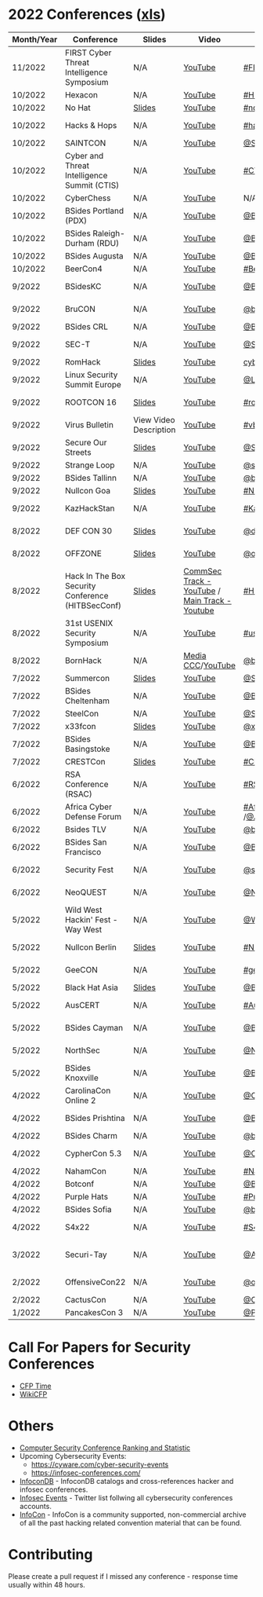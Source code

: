 # 2022 Conferences ([xls](https://docs.google.com/spreadsheets/d/1lp5JRfC1xKYtAAT2X0ghYoLUZFJh4fpdKfrEE2Fk_RE/edit?usp=sharing))

| Month/Year | Conference | Slides | Video | Twitter/Hashtag | Location | Language | Schedule
|---|---|---|---|---|---|---|---|
| 11/2022 |  FIRST Cyber Threat Intelligence Symposium | N/A | [YouTube](https://www.youtube.com/playlist?list=PLBAUUhONOrO_RJVUf_0-BCvY_REqyQ763) | [#FIRSTCTI22](https://twitter.com/hashtag/FIRSTCTI22)/[@FIRSTdotOrg](https://twitter.com/firstdotorg) | Berlin, Germany | English | [Schedule](https://www.first.org/events/symposium/berlin2022/program)
| 10/2022 | Hexacon | N/A | [YouTube](https://www.youtube.com/playlist?list=PLiEHUFG7koLsvukxg6wI1yaXRl_pmh3PZ) | [#HEXACON2022](https://twitter.com/hashtag/HEXACON2022)/[@hexacon_fr](https://twitter.com/hexacon_fr) | Paris, France | English | [Schedule](https://www.hexacon.fr//conference/agenda/)
| 10/2022 | No Hat | [Slides](https://www.nohat.it/program) | [YouTube](https://www.youtube.com/playlist?list=PLHAChCRZgm7OIJwo5nse29UvrZu5Ow8Eu) | [#nohatcon](https://twitter.com/nohatcon) | Bergamo, Italy | English | [Schedule](https://www.nohat.it/program)
| 10/2022 | Hacks & Hops | N/A | [YouTube](https://www.youtube.com/watch?v=dVavARkyj5k&list=PLETKkWHNA3qgAvqEqg8LSWx6In-lMWpMs) | [#hacksandhops2022](https://twitter.com/hashtag/hacksandhops2022) | Minneapolis, USA | English | [Schedule](https://hacksandhops.com/schedule/)
| 10/2022 | SAINTCON | N/A | [YouTube](https://www.youtube.com/playlist?list=PL6cQ3smzyfmpdlJiSrIkWlDrnkkZ3oZGo) | [@SAINTCON](https://twitter.com/SAINTCON) | Provo, USA | English | [Schedule](https://saintcon2022.sessionize.com/schedule)
| 10/2022 | Cyber and Threat Intelligence Summit (CTIS) | N/A | [YouTube](https://www.youtube.com/channel/UCI6B0zYvK-7FdM0Vgh3v3Tg/videos) | [#CTIS2022](https://twitter.com/hashtag/CTIS2022) | Kirchberg, Luxembourg | English | [Schedule](https://cti-summit.org/schedule/)
| 10/2022 | CyberChess | N/A | [YouTube](https://www.youtube.com/watch?v=Iaw97hW7Gj8&list=PLmbEh4-pWjw4R9AcMuKyVOFqv4xA2Hg54) | N/A | Riga, Latvia | English | [Schedule](https://cyberchess.lv/)
| 10/2022 | BSides Portland (PDX)| N/A | [YouTube](https://www.youtube.com/playlist?list=PLqdWoaf0o9zefFAO7wHFVp032cbX1IdfM) | [@BSidesPDX](https://twitter.com/BSidesPDX) | Portland, USA | English | [Schedule](https://bsidespdx.org/events/2022/schedule.html)
| 10/2022 | BSides Raleigh-Durham (RDU) | N/A | [YouTube](https://www.youtube.com/watch?v=WlXnyixRWFY) | [@BSidesRDU](https://twitter.com/BSidesRDU) | Durham, USA | English | [Schedule](https://bsidesrdu.org/#schedule)
| 10/2022 | BSides Augusta | N/A | [YouTube](https://www.youtube.com/watch?v=D64iM75zZDM&list=PLEJJRQNh3v_NGBB-GqVW_U56nt4XO0D74) | [@BSidesAugusta](https://twitter.com/BSidesAugusta) | Augusta, USA | English | [Schedule](https://bsidesaugusta2022.busyconf.com/schedule)
| 10/2022 | BeerCon4 | N/A | [YouTube](https://www.youtube.com/playlist?list=PLD6Eke-wt28kMb3nkpAiZrik2YMRRo19K) | [#BeerCon4](https://twitter.com/hashtag/BeerCon4)/[@TheBeerFarmers](https://twitter.com/TheBeerFarmers) | London, UK | English | [Schedule](https://thebeerfarmers.org/beercon4-bc4-game-of-pwns/)
| 9/2022 | BSidesKC | N/A | [YouTube](https://www.youtube.com/watch?v=ERU3qdMt5bM&list=PLWPSNJXUawzgPgXsGOUir875loRW4YzAp) | [@BsidesKC](https://twitter.com/bsideskc) | Kansas City, USA | English | [Schedule](https://bsideskc.org/schedule/)
| 9/2022 | BruCON | N/A | [YouTube](https://www.youtube.com/watch?v=nnlF3VO27dg&list=PLtb1FJdVWjUcY29T0VcjWp6StdhcSXyDL) | [@brucon](https://twitter.com/brucon)/[#BruCON0x0E](https://twitter.com/hashtag/BruCON0x0E) | Mechelen, Belgium | English | [Schedule](https://www.brucon.org/2022/schedule/)
| 9/2022 | BSides CRL | N/A | [YouTube](https://www.youtube.com/watch?v=y1MyeMaQbTU&list=PLWzoWPJ7WFR2a-ezTVpAZvAAMBIVEJnJ0) | [@BsidesCLT](https://twitter.com/BsidesCLT) | Charlotte, USA | English | [Schedule](https://www.bsidesclt.org/2022-schedule/)
| 9/2022 | SEC-T | N/A | [YouTube](https://www.youtube.com/watch?v=XpQiS7JwZ-I&list=PLv84MTo7Io21cJeKjMpzcMXWmUV1tCHRQ) | [@SEC_T_org](https://twitter.com/SEC_T_org) | Stockholm, Sweden | English | [Schedule](https://www.sec-t.org/archive/20220x0e/schedule/)
| 9/2022 | RomHack | [Slides](https://romhack.camp/romhack2022-conference-agenda/)| [YouTube](https://www.youtube.com/playlist?list=PL1UJVNzpT9Z7_484rLnddqXFfZyi4v7IF) | [cybersaiyanIT](https://twitter.com/cybersaiyanIT)/[#RomHack2022](https://twitter.com/hashtag/RomHack2022) | Rome, Italy | English | [Schedule](https://romhack.camp/romhack2022-conference-agenda/)
| 9/2022 | Linux Security Summit Europe | N/A | [YouTube](https://www.youtube.com/playlist?list=PLbzoR-pLrL6q_BmgE0TN93cx7yYwsJ_Kz) | [@LinuxSecSummit](https://twitter.com/LinuxSecSummit) | Dublin, Ireland | English | [Schedule](https://events.linuxfoundation.org/linux-security-summit-europe/program/schedule/)
| 9/2022 | ROOTCON 16 | [Slides](https://rootcon.org/html/archives/rc16)| [YouTube](https://www.youtube.com/playlist?list=PLpJXs8BYnI-bwj-NP_bD4mazhI_h3zQ5E) | [#rootcon16](https://twitter.com/hashtag/rootcon16)/[@rootconorg](https://twitter.com/rootconorg) | Tagaytay City, Philippines | English | 
| 9/2022 | Virus Bulletin | View Video Description | [YouTube](https://www.youtube.com/watch?v=mrTdSdMMgnk&list=PLffioUnqXWkcmBEM9sqWD9G6h-FRqVobK) | [#vb2022](https://twitter.com/hashtag/vb2022) | Prague, Czech Republic | English | [Schedule](https://www.virusbulletin.com/conference/vb2022/programme/)
| 9/2022 | Secure Our Streets | [Slides](https://sos.asrg.io/schedule-and-presentations/) | [YouTube](https://www.youtube.com/watch?v=w51bofuKucY&list=PLbgz-8Y_0pOrTebgYaBClTlRoWt1O0DDy) | [@SecureOurStreet](https://twitter.com/SecureOurStreet) | Virtual | English | [Schedule](https://sos.asrg.io/schedule-and-presentations/)
| 9/2022 | Strange Loop | N/A | [YouTube](https://www.youtube.com/watch?v=UNMF5AS4SLg&list=PLcGKfGEEONaDO2dvGEdodnqG5cSnZ96W1) | [@strangeloop_stl](https://twitter.com/strangeloop_stl) | St. Louis, USA | English | [Schedule](https://thestrangeloop.com/2022/sessions.html)
| 9/2022 | BSides Tallinn | N/A | [YouTube](https://www.youtube.com/watch?v=6cOz62E0xeQ&list=PL_rRZZspOkM5PxFbBxiTgMUt-GEqty-D6) | [@bsidesTLL](https://twitter.com/bsidestll) | Tallinn, Estonia | English 
| 9/2022 | Nullcon Goa | [Slides](https://nullcon.net/archive-download/goa-2022) | [YouTube](https://www.youtube.com/user/nullcon/videos) | [#NullconGoa2022](https://twitter.com/search?q=%23NullconGoa2022) | Goa, India | English 
| 9/2022 | KazHackStan | N/A| [YouTube](https://www.youtube.com/channel/UCGYbE0JakYTcGtDAvptMb-A/videos) | [#KazHackStan ](https://twitter.com/hashtag/kazhackstan) | Almaty, Kazakhstan | Russian | [Schedule](https://kazhackstan.kz/en#schedule)
| 8/2022 | DEF CON 30 | [Slides](https://forum.defcon.org/node/241811) | [YouTube](https://www.youtube.com/user/DEFCONConference/playlists) | [@defcon](https://twitter.com/defcon) | Las Vegas, USA| English 
| 8/2022 | OFFZONE | [Slides](https://offzone.moscow/program/) | [YouTube](https://www.youtube.com/channel/UCv-eZGMbMt-L6nHabgUasHQ/playlists) | [@offzone_moscow](https://twitter.com/offzone_moscow) | Moscow, Russia | Russian 
| 8/2022 | Hack In The Box Security Conference (HITBSecConf)| [Slides](https://conference.hitb.org/hitbsecconf2022sin/materials/) | [CommSec Track -YouTube](https://www.youtube.com/watch?v=luyIAab8v60&list=PLmv8T5-GONwRu8F1SgdBjP6XydFJipKoa) / [Main Track - Youtube](https://www.youtube.com/watch?v=Qgo2gU7_Vyc&list=PLmv8T5-GONwT4zzGppjOuoQ0LSbSFX6jT) | [#HITB2022SIN](https://twitter.com/hashtag/HITB2022SIN)/[@hitbsecconf](https://twitter.com/hitbsecconf)| Singapore | English | [Schedule](https://conference.hitb.org/hitbsecconf2022sin/commsec-track/)
| 8/2022 | 31st USENIX Security Symposium | N/A | [YouTube](https://www.youtube.com/c/UsenixOrg/videos) | [#usesec22](https://twitter.com/hashtag/usesec22) | Boston, USA | English 
| 8/2022 | BornHack | N/A | [Media CCC](https://media.ccc.de/c/bornhack2022)/[YouTube](https://media.ccc.de/c/bornhack2022) | [@bornhax](https://twitter.com/bornhax)/[#bornhack2022](https://twitter.com/hashtag/bornhack2022) | Funen, Denmark | English | [Schedule](https://bornhack.dk/bornhack-2022/program/)
| 7/2022 | Summercon | [Slides](https://www.summercon.org/presentations/)| [YouTube](https://www.youtube.com/channel/UCEv3yNaPBY8csJ1ZRbmxj6g/videos) | [@Summercon](https://twitter.com/SummerC0n) | Brooklyn, USA | English 
| 7/2022 | BSides Cheltenham | N/A| [YouTube](https://www.youtube.com/watch?v=SJBKs2I0BdE&list=PL4Y7a5_0ahMLcEhTFux2GQItbysS3jNDx) | [@BSidesChelt](https://twitter.com/BSidesChelt) | Cheltenham, UK| English 
| 7/2022 | SteelCon | N/A | [YouTube](https://www.youtube.com/watch?v=BnmrMJ01E3w&list=PLmfJypsykTLV3lIDTiu_t3jVqhoksVe6D) | [@Steel_Con](https://twitter.com/steel_con) | Sheffield, UK | English | [Schedule](https://www.steelcon.info/the-event/2022-schedule/) 
| 7/2022 | x33fcon | [Slides](https://www.x33fcon.com/#!conference.md?ref=infosec-conferences.com)|  [YouTube](https://www.youtube.com/watch?v=5l5gAfRpMFA&list=PL7ZDZo2Xu332DOLSQlWlJPWRRAlpsLZQ-) | [@x33fcon](https://www.twitter.com/x33fcon) | Gdynia, Poland | English | [Schedule](https://www.x33fcon.com/#!conference.md?ref=infosec-conferences.com) 
| 7/2022 | BSides Basingstoke | N/A | [YouTube](https://www.youtube.com/channel/UC6_azBlmOo9hnydhl4k6rSA/videos) | [@BSidesBSK](https://twitter.com/BSidesBSK) | Basingstoke, UK | English | [Schedule](https://www.bsidesbasingstoke.com/schedule) 
| 7/2022 | CRESTCon | [Slides](https://www.crestcon.org/uk/presentations/) | [YouTube](https://www.youtube.com/playlist?list=PLZ2XFVIKjM5toMXgFzgVgpNvNOKxenAYb) | [#CRESTCon](https://twitter.com/hashtag/CRESTCon) | London, UK | English | [Schedule](https://www.crestcon.org/wp-content/uploads/2022/07/CRESTCon2022.pdf) 
| 6/2022 | RSA Conference (RSAC) | N/A | [YouTube](https://www.youtube.com/c/RSAConference/playlists) | [#RSAC2022](https://twitter.com/hashtag/rsac2022) /[@rsaconference](https://twitter.com/rsaconference) | San Francisco, USA | English 
| 6/2022 | Africa Cyber Defense Forum | N/A | [YouTube](https://www.youtube.com/watch?v=VGSvkco3pKg&list=PL3GHTRaoLk3nYJ3JO1XuKpz4qG1w9z9qK) | [#AfricaCyberDefenseForum](https://twitter.com/hashtag/AfricaCyberDefenseForum) /[@AcdfNetworks](https://twitter.com/AcdfNetworks) | Nairobi, Kenya | English 
| 6/2022 | Bsides TLV | N/A | [YouTube](https://www.youtube.com/watch?v=h8OeN7r7Mio&list=PLkNlAwTF5yEv_-as-Ixur9fZmRuLdjeHx) | [@bsidestlv](https://twitter.com/bsidestlv) | Tel Aviv, Israel | English | [Schedule](https://bsidestlv.com/agenda/)
| 6/2022 | BSides San Francisco | N/A | [YouTube](https://www.youtube.com/playlist?list=PLbZzXF2qC3RtbIyOKsjYzAN6rIjsKiZCt) | [@BSidesSF](https://twitter.com/bsidessf) | San Francisco, USA | English | [Schedule](https://bsidessf2022.sched.com/)
| 6/2022 | Security Fest | N/A | [YouTube](https://www.youtube.com/playlist?list=PL0Jph6SmWIuOHPAuHLP6UD3nENl695bua) | [@securityfest](https://twitter.com/securityfest/) | Gothenburg, Sweden| English | [Schedule](https://securityfest.com/schedule/)
| 6/2022 | NeoQUEST | N/A | [YouTube](https://www.youtube.com/channel/UCgQUxiK2oYU4kQOy9oJnMpQ/videos) | [@NeoquestSupport](https://twitter.com/NeoquestSupport) | St Petersburg, Russia | Russian | [Schedule](https://neoquest.ru/timeline.php?year=2022&part=1)
| 5/2022 | Wild West Hackin' Fest - Way West | N/A | [YouTube](https://www.youtube.com/watch?v=umQD0E5_rG0&list=PLXF21PFPPXTOuxiwHpTvAORwocfEKgRh0) | [@WWHackinFest](https://twitter.com/WWHackinFest) | San Diego, USA | English 
| 5/2022 | Nullcon Berlin | [Slides](https://nullcon.net/archive-download/berlin-2022) | [YouTube](https://www.youtube.com/watch?v=ydRQf7HQi20&list=PLWv48qIcomCaVkSFaot_zOS-1Ok8Qw6nw) | [#NullconDE2023](https://twitter.com/search?q=%23NullconDE2023) | Berlin, Germany | English 
| 5/2022 | GeeCON | N/A | [YouTube](https://www.youtube.com/watch?v=OMSNPmGzOPw&list=PLxZQe6I1pYpcvpGzL8Fgn1cDxHQIi48iT) | [#geecon2022](https://twitter.com/hashtag/geecon2022)/[@GeeCON](https://twitter.com/geecon) | Kraków, Prague | English | [Schedule](https://2022.geecon.org/schedule/)
| 5/2022 | Black Hat Asia | [Slides](https://www.blackhat.com/asia-22/briefings/schedule/) | [YouTube](https://www.youtube.com/watch?v=TsIIm6g21Kc&list=PLH15HpR5qRsW2vrD-6pHklASq8T_CPZBv) | [@BlackHatEvents](https://twitter.com/BlackHatEvents )| Singapore | English | [Schedule](https://www.blackhat.com/asia-22/briefings/schedule/)
| 5/2022 | AusCERT | N/A | [YouTube](https://www.youtube.com/watch?v=YjyYchNL31M&list=PLrirtPWcnfasIl95OyRE7VeZBYUCdhqVr) | [#AusCERT2022](https://twitter.com/hashtag/AusCERT2022)| Gold Coast, Australia | English | [Schedule](https://conference.auscert.org.au/program/)
| 5/2022 | BSides Cayman | N/A | [YouTube](https://www.youtube.com/watch?v=Xz9dTAQ3vNc&list=PL5VStFpXceT2S_PcLY-2TvDKU_jkpOOEt) | [@BsidesKY](https://twitter.com/BsidesKY)| Cayman Islands | English | [Schedule](https://bsides.ky/schedule/)
| 5/2022 | NorthSec | N/A | [YouTube](https://www.youtube.com/playlist?list=PLuUtcRxSUZUoPhqaMk0FLpSPKghk4fXGy) | [@NorthSec_io](https://twitter.com/northsec_io)| Montreal, Canada | English | [Schedule](https://nsec.io/schedule/)
| 5/2022 | BSides Knoxville | N/A | [YouTube](https://www.youtube.com/watch?v=WEr6tHv9pfw&list=PLSLl20f41MU4xeVXtsjn9YC5hEJ7Qo9E7) | [@BSidesKnoxville](https://twitter.com/BSidesKnoxville)| Singapore | English | [Schedule](https://bsidesknoxville2022.sched.com/)
| 4/2022 | CarolinaCon Online 2 | N/A | [YouTube](https://www.youtube.com/playlist?list=PLdh5UOMgeDvkH3JI0-TQZBD1PnPqiPzg1) | [@CarolinaCon](https://twitter.com/CarolinaCon) | Virtual | English | [Schedule](https://carolinacon.org/schedule.html)
| 4/2022 | BSides Prishtina | N/A | [YouTube](https://www.youtube.com/playlist?list=PL-rdVaTC5mZmg9BWHccwU3zwc9TwlSBQp) | [@BSidesPrishtina](https://twitter.com/bsidesprishtina) | Prishtina, Kosova | English | [Schedule](https://bsidesprishtina.org/2022/agenda.html)
| 4/2022 | BSides Charm | N/A | [YouTube](https://www.youtube.com/watch?v=1pabMFuGm4U&list=PLKRput5_6qN-oUya0kLBVPWelDL5pEuSv) | [@bsidescharm](https://twitter.com/bsidescharm) | Towson, USA | English | [Schedule](https://bsidescharm.org/archive/2022/schedule/)
| 4/2022 | CypherCon 5.3 | N/A | [YouTube](https://www.youtube.com/playlist?list=PLUC_sTnMl8Nw16NShLuYwAO-KoP78YeMB) | [@CypherCon](https://twitter.com/cyphercon) | Milwaukee, USA | English | 
| 4/2022 | NahamCon | N/A | [YouTube](https://www.youtube.com/playlist?list=PLKAaMVNxvLmAcY4n3an_SPwpfseHzZ6Yo) | [#NahamCon2022](https://twitter.com/hashtag/NahamCon2022) | Virtual | English | [Schedule](https://www.nahamcon.com/)
| 4/2022 | Botconf | N/A | [YouTube](https://www.youtube.com/playlist?list=PL8fFmUArVzKjQ6A1OLfN2nnob4KIz8aT-) | [@Botconf](https://twitter.com/Botconf) | Nantes, France | English | [Schedule](https://www.botconf.eu/botconf-2021/botconf-2021-22-final-schedule/)
| 4/2022 | Purple Hats | N/A | [YouTube](https://www.youtube.com/playlist?list=PLUgZhmpDV4j6pnNdfzVQea7wOTioGMm9R) | [#PurpleHatsConf](https://twitter.com/hashtag/PurpleHatsConf) | Los Altos, USA | English | [Schedule](https://www.purplehats.org/2022/agenda)
| 4/2022 | BSides Sofia | N/A | [YouTube](https://www.youtube.com/playlist?list=PLKAaMVNxvLmAcY4n3an_SPwpfseHzZ6Yo) | [@bsidesbg](https://twitter.com/bsidesbg) | Sofia, Bulgaria | Bulgarian | 
| 4/2022 | S4x22 | N/A | [YouTube](https://www.youtube.com/playlist?list=PL8OWO1qWXF4ryot7T8NOHj2cvUjKjxTYG) | [#S4x22](https://twitter.com/hashtag/S4x22) | Miami Beach, USA | English | 
| 3/2022 | Securi-Tay | N/A | [YouTube](https://www.youtube.com/playlist?list=PLqjUlpQ6EnBzeuNcI8rIpF245oy76gUZZ) | [@AbertayHackers](https://twitter.com/AbertayHackers) | Dundee, United Kingdom | English | [Schedule](https://2022.securi-tay.co.uk/#schedule)
| 2/2022 | OffensiveCon22 | N/A | [YouTube](https://www.youtube.com/playlist?list=PLYvhPWR_XYJnPvrhXE4RYvwZhV26nYTIp) | [@offensive_con](https://twitter.com/offensive_con) | Berlin, Germany | English | [Schedule](https://www.offensivecon.org/agenda/2022.html)
| 2/2022 | CactusCon | N/A | [YouTube](https://www.youtube.com/c/CactusCon/playlists) | [@CactusCon](https://twitter.com/CactusCon) | Mesa, USA | English | [Schedule](https://www.cactuscon.com/cc10-schedule)
| 1/2022 | PancakesCon 3 | N/A | [YouTube](https://www.youtube.com/watch?v=NvrGZXIIEfQ&list=PLe93Pz9B0NKMfpC3SD_vB373ssN5IMUto) | [@PancakesCon](https://twitter.com/PancakesCon) | Virtual | English | [Schedule](https://pancakescon.com/2022-conference-information/)

# Call For Papers for Security Conferences
- [CFP Time](https://www.cfptime.org/home) 
- [WikiCFP](http://www.wikicfp.com/cfp/call?conference=cyber%20security)

# Others
- [Computer Security Conference Ranking and Statistic](https://people.engr.tamu.edu/guofei/sec_conf_stat.htm)
- Upcoming Cybersecurity Events:
  - https://cyware.com/cyber-security-events
  - https://infosec-conferences.com/
- [InfoconDB](https://infocondb.org/) - InfoconDB catalogs and cross-references hacker and infosec conferences.
- [Infosec Events](https://twitter.com/i/lists/1578319592195227649) - Twitter list follwing all cybersecurity conferences accounts.
- [InfoCon](https://infocon.org/) - InfoCon is a community supported, non-commercial archive of all the past hacking related convention material that can be found.



# Contributing

Please create a pull request if I missed any conference - response time usually within 48 hours.
